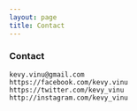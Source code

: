 ```yaml
---
layout: page
title: Contact
---
```

### Contact
``kevy.vinu@gmail.com``  
``https://facebook.com/kevy.vinu``  
``https://twitter.com/kevy_vinu``  
``http://instagram.com/kevy_vinu``  
&nbsp;

&nbsp;

&nbsp;

&nbsp;

